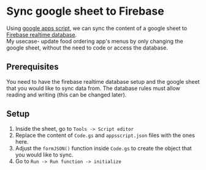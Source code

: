 # Sync google sheet to Firebase

Using [google apps script](https://developers.google.com/apps-script), we can sync the content of a google sheet to [Firebase realtime database](https://firebase.google.com/docs/database/?gclid=Cj0KCQjwhZr1BRCLARIsALjRVQNgmVeiW1uAGHJiOxdjzNriF-kZmG8DjPgcb0Rff3Xj9-DZkgcaPysaAhfQEALw_wcB).
<br/>My usecase- update food ordering app's menus by only changing the google sheet, without the need to code or access the database.<br/>

## Prerequisites
You need to have the firebase realtime database setup and the google sheet that you would like to sync data from. The database rules must allow reading and writing (this can be changed later).

## Setup
<ol>
  <li>Inside the sheet, go to <code>Tools -> Script editor</code></li>
  <li>Replace the content of <code>Code.gs</code> and <code>appsscript.json</code> files with the ones here.</li>
  <li>Adjust the <code>formJSON()</code> function inside <code>Code.gs</code> to create the object that you would like to sync.</li>
  <li>Go to <code>Run -> Run function -> initialize</code></li>
</ol>

